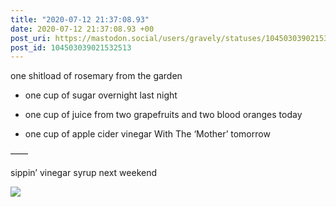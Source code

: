 ```yaml
---
title: "2020-07-12 21:37:08.93"
date: 2020-07-12 21:37:08.93 +00
post_uri: https://mastodon.social/users/gravely/statuses/104503039021532513
post_id: 104503039021532513
---
```

one shitload of rosemary from the garden

+ one cup of sugar overnight last night

+ one cup of juice from two grapefruits and two blood oranges today

+ one cup of apple cider vinegar With The ‘Mother’ tomorrow

——

sippin’ vinegar syrup next weekend


![](/images/104503038899885538.jpg)

